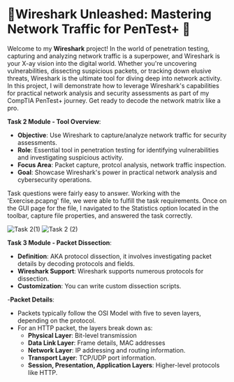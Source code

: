 # 🚨Wireshark Unleashed: Mastering Network Traffic for PenTest+ 🦈

Welcome to my **Wireshark** project! In the world of penetration testing, capturing and analyzing network traffic is a superpower, and Wireshark is your X-ay vision into the digital world. Whether you're uncovering vulnerabilities, dissecting suspicious packets, or tracking down elusive threats, Wireshark is the ultimate tool for diving deep into network activity. In this project, I will demonstrate how to leverage Wireshark's capabilities for practical network analysis and security assessments as part of my CompTIA PenTest+ journey. Get ready to decode the network matrix like a pro.

**Task 2 Module - Tool Overview**:

- **Objective**: Use Wireshark to capture/analyze network traffic for security assessments.
- **Role**: Essential tool in penetration testing for identifying vulnerabilities and investigating suspicious activity.
- **Focus Area**: Packet capture, protcol analysis, network traffic inspection.
- **Goal**: Showcase Wireshark's power in practical network analysis and cybersecurity operations.

Task questions were fairly easy to answer.  Working with the 'Exercise.pcapng' file, we were able to fulfill the task requirements.  Once on the GUI page for the file, I navigated to the Statistics option located in the toolbar, capture file properties, and answered the task correctly.

![Task 2(1)](https://github.com/user-attachments/assets/e600db3c-6192-449a-9fb0-afc1c3066257)
![Task 2 (2)](https://github.com/user-attachments/assets/03ad008c-fe72-47f4-9ffb-bfac8ee10d8b)

**Task 3 Module - Packet Dissection**:
- **Definition**: AKA protocol dissection, it involves investigating packet details by decoding protocols and fields.
- **Wireshark Support**: Wireshark supports numerous protocols for dissection.
- **Customization**: You can write custom dissection scripts.

-**Packet Details**: 
  - Packets typically follow the OSI Model with five to seven layers, depending on the protocol.
  - For an HTTP packet, the layers break down as:
    - **Physical Layer**: Bit-level transmission
    - **Data Link Layer**: Frame details, MAC addresses
    - **Network Layer**: IP addressing and routing information.
    - **Transport Layer**: TCP/UDP port information.
    - **Session, Presentation, Application Layers**: Higher-level protocols like HTTP.

